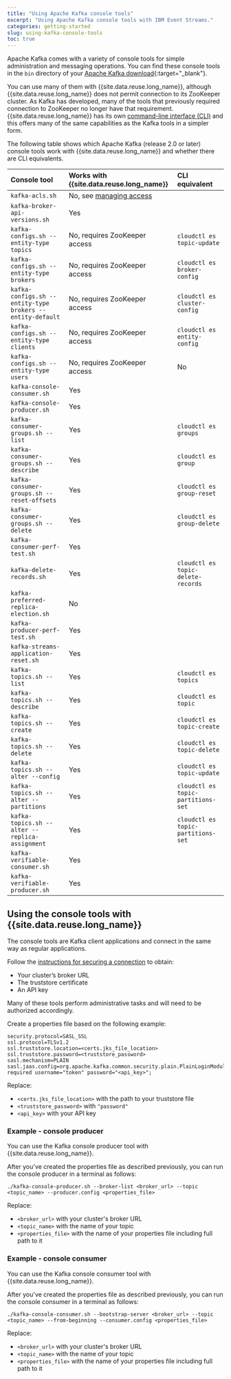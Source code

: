 ```yaml
---
title: "Using Apache Kafka console tools"
excerpt: "Using Apache Kafka console tools with IBM Event Streams."
categories: getting-started
slug: using-kafka-console-tools
toc: true
---
```


Apache Kafka comes with a variety of console tools for simple administration and messaging operations. You can find these console tools in the `bin` directory of your [Apache Kafka download](https://www.apache.org/dyn/closer.cgi?path=/kafka/2.3.0/kafka_2.11-2.3.0.tgz){:target="_blank"}.

You can use many of them with {{site.data.reuse.long_name}}, although {{site.data.reuse.long_name}} does not permit connection to its ZooKeeper cluster. As Kafka has developed, many of the tools that previously required connection to ZooKeeper no longer have that requirement. {{site.data.reuse.long_name}} has its own [command-line interface (CLI)](../../installing/post-installation/#installing-the-cli) and this offers many of the same capabilities as the Kafka tools in a simpler form.

The following table shows which Apache Kafka (release 2.0 or later) console tools work with {{site.data.reuse.long_name}} and whether there are CLI equivalents.

| Console tool     | Works with {{site.data.reuse.long_name}}      | CLI equivalent   |
|:-----------------|:-----------------|:-----------------|
| `kafka-acls.sh`    | No, see [managing access](../../security/managing-access/) | |
| `kafka-broker-api-versions.sh` | Yes | |
| `kafka-configs.sh --entity-type topics` | No, requires ZooKeeper access | `cloudctl es topic-update` |
| `kafka-configs.sh --entity-type brokers` | No, requires ZooKeeper access | `cloudctl es broker-config` |
| `kafka-configs.sh --entity-type brokers --entity-default` | No, requires ZooKeeper access | `cloudctl es cluster-config` |
| `kafka-configs.sh --entity-type clients` | No, requires ZooKeeper access | `cloudctl es entity-config` |
| `kafka-configs.sh --entity-type users` | No, requires ZooKeeper access | No |
| `kafka-console-consumer.sh` | Yes | |
| `kafka-console-producer.sh` | Yes | |
| `kafka-consumer-groups.sh --list` | Yes | `cloudctl es groups` |
| `kafka-consumer-groups.sh --describe` | Yes | `cloudctl es group` |
| `kafka-consumer-groups.sh --reset-offsets` | Yes | `cloudctl es group-reset` |
| `kafka-consumer-groups.sh --delete` | Yes | `cloudctl es group-delete` |
| `kafka-consumer-perf-test.sh` | Yes | |
| `kafka-delete-records.sh` | Yes | `cloudctl es topic-delete-records` |
| `kafka-preferred-replica-election.sh` | No | |
| `kafka-producer-perf-test.sh` | Yes | |
| `kafka-streams-application-reset.sh` | Yes | |
| `kafka-topics.sh --list` | Yes | `cloudctl es topics` |
| `kafka-topics.sh --describe` | Yes | `cloudctl es topic` |
| `kafka-topics.sh --create` | Yes | `cloudctl es topic-create` |
| `kafka-topics.sh --delete` | Yes | `cloudctl es topic-delete` |
| `kafka-topics.sh --alter --config` | Yes | `cloudctl es topic-update` |
| `kafka-topics.sh --alter --partitions` | Yes | `cloudctl es topic-partitions-set` |
| `kafka-topics.sh --alter --replica-assignment` | Yes | `cloudctl es topic-partitions-set` |
| `kafka-verifiable-consumer.sh` | Yes | |
| `kafka-verifiable-producer.sh` | Yes | |

## Using the console tools with {{site.data.reuse.long_name}}

The console tools are Kafka client applications and connect in the same way as regular applications.

Follow the [instructions for securing a connection](../../getting-started/client/#securing-the-connection) to obtain:
* Your cluster’s broker URL
* The truststore certificate
* An API key

Many of these tools perform administrative tasks and will need to be authorized accordingly.

Create a properties file based on the following example:

```
security.protocol=SASL_SSL
ssl.protocol=TLSv1.2
ssl.truststore.location=<certs.jks_file_location>
ssl.truststore.password=<truststore_password>
sasl.mechanism=PLAIN
sasl.jaas.config=org.apache.kafka.common.security.plain.PlainLoginModule required username="token" password="<api_key>";
```

Replace:
* `<certs.jks_file_location>` with the path to your truststore file
* `<truststore_password>` with `"password"`
* `<api_key>` with your API key


### Example - console producer

You can use the Kafka console producer tool with {{site.data.reuse.long_name}}.

After you've created the properties file as described previously, you can run the console producer in a terminal as follows:

```
./kafka-console-producer.sh --broker-list <broker_url> --topic <topic_name> --producer.config <properties_file>
```

Replace:
* `<broker_url>` with your cluster's broker URL
* `<topic_name>` with the name of your topic
* `<properties_file>` with the name of your properties file including full path to it


### Example - console consumer

You can use the Kafka console consumer tool with {{site.data.reuse.long_name}}.

After you've created the properties file as described previously, you can run the console consumer in a terminal as follows:

```
./kafka-console-consumer.sh --bootstrap-server <broker_url> --topic <topic_name> --from-beginning --consumer.config <properties_file>
```

Replace:
* `<broker_url>` with your cluster's broker URL
* `<topic_name>` with the name of your topic
* `<properties_file>` with the name of your properties file including full path to it

